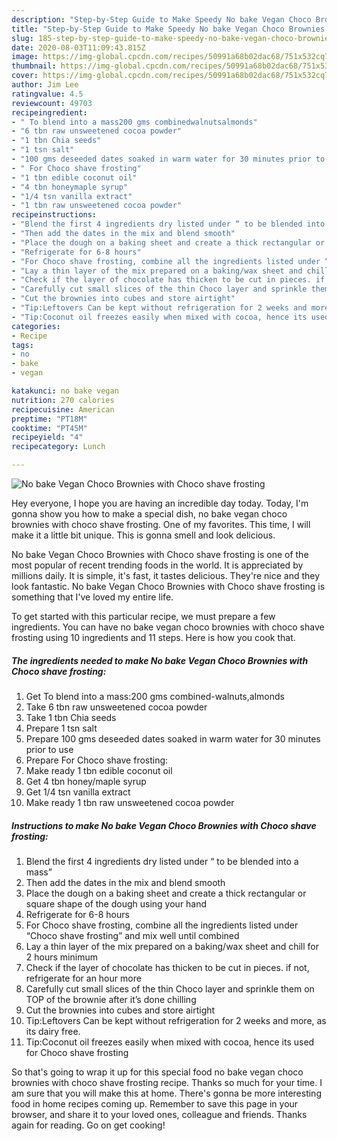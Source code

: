 ```yaml
---
description: "Step-by-Step Guide to Make Speedy No bake Vegan Choco Brownies with Choco shave frosting"
title: "Step-by-Step Guide to Make Speedy No bake Vegan Choco Brownies with Choco shave frosting"
slug: 185-step-by-step-guide-to-make-speedy-no-bake-vegan-choco-brownies-with-choco-shave-frosting
date: 2020-08-03T11:09:43.815Z
image: https://img-global.cpcdn.com/recipes/50991a68b02dac68/751x532cq70/no-bake-vegan-choco-brownies-with-choco-shave-frosting-recipe-main-photo.jpg
thumbnail: https://img-global.cpcdn.com/recipes/50991a68b02dac68/751x532cq70/no-bake-vegan-choco-brownies-with-choco-shave-frosting-recipe-main-photo.jpg
cover: https://img-global.cpcdn.com/recipes/50991a68b02dac68/751x532cq70/no-bake-vegan-choco-brownies-with-choco-shave-frosting-recipe-main-photo.jpg
author: Jim Lee
ratingvalue: 4.5
reviewcount: 49703
recipeingredient:
- " To blend into a mass200 gms combinedwalnutsalmonds"
- "6 tbn raw unsweetened cocoa powder"
- "1 tbn Chia seeds"
- "1 tsn salt"
- "100 gms deseeded dates soaked in warm water for 30 minutes prior to use"
- " For Choco shave frosting"
- "1 tbn edible coconut oil"
- "4 tbn honeymaple syrup"
- "1/4 tsn vanilla extract"
- "1 tbn raw unsweetened cocoa powder"
recipeinstructions:
- "Blend the first 4 ingredients dry listed under “ to be blended into a mass”"
- "Then add the dates in the mix and blend smooth"
- "Place the dough on a baking sheet and create a thick rectangular or square shape of the dough using your hand"
- "Refrigerate for 6-8 hours"
- "For Choco shave frosting, combine all the ingredients listed under “Choco shave frosting” and mix well until combined"
- "Lay a thin layer of the mix prepared on a baking/wax sheet and chill for 2 hours minimum"
- "Check if the layer of chocolate has thicken to be cut in pieces. if not, refrigerate for an hour more"
- "Carefully cut small slices of the thin Choco layer and sprinkle them on TOP of the brownie after it’s done chilling"
- "Cut the brownies into cubes and store airtight"
- "Tip:Leftovers Can be kept without refrigeration for 2 weeks and more, as its dairy free."
- "Tip:Coconut oil freezes easily when mixed with cocoa, hence its used for Choco shave frosting"
categories:
- Recipe
tags:
- no
- bake
- vegan

katakunci: no bake vegan 
nutrition: 270 calories
recipecuisine: American
preptime: "PT18M"
cooktime: "PT45M"
recipeyield: "4"
recipecategory: Lunch

---
```



![No bake Vegan Choco Brownies with Choco shave frosting](https://img-global.cpcdn.com/recipes/50991a68b02dac68/751x532cq70/no-bake-vegan-choco-brownies-with-choco-shave-frosting-recipe-main-photo.jpg)

Hey everyone, I hope you are having an incredible day today. Today, I'm gonna show you how to make a special dish, no bake vegan choco brownies with choco shave frosting. One of my favorites. This time, I will make it a little bit unique. This is gonna smell and look delicious.



No bake Vegan Choco Brownies with Choco shave frosting is one of the most popular of recent trending foods in the world. It is appreciated by millions daily. It is simple, it's fast, it tastes delicious. They're nice and they look fantastic. No bake Vegan Choco Brownies with Choco shave frosting is something that I've loved my entire life.


To get started with this particular recipe, we must prepare a few ingredients. You can have no bake vegan choco brownies with choco shave frosting using 10 ingredients and 11 steps. Here is how you cook that.

<!--inarticleads1-->

##### The ingredients needed to make No bake Vegan Choco Brownies with Choco shave frosting:

1. Get  To blend into a mass:200 gms combined-walnuts,almonds
1. Take 6 tbn raw unsweetened cocoa powder
1. Take 1 tbn Chia seeds
1. Prepare 1 tsn salt
1. Prepare 100 gms deseeded dates soaked in warm water for 30 minutes prior to use
1. Prepare  For Choco shave frosting:
1. Make ready 1 tbn edible coconut oil
1. Get 4 tbn honey/maple syrup
1. Get 1/4 tsn vanilla extract
1. Make ready 1 tbn raw unsweetened cocoa powder




<!--inarticleads2-->

##### Instructions to make No bake Vegan Choco Brownies with Choco shave frosting:

1. Blend the first 4 ingredients dry listed under “ to be blended into a mass”
1. Then add the dates in the mix and blend smooth
1. Place the dough on a baking sheet and create a thick rectangular or square shape of the dough using your hand
1. Refrigerate for 6-8 hours
1. For Choco shave frosting, combine all the ingredients listed under “Choco shave frosting” and mix well until combined
1. Lay a thin layer of the mix prepared on a baking/wax sheet and chill for 2 hours minimum
1. Check if the layer of chocolate has thicken to be cut in pieces. if not, refrigerate for an hour more
1. Carefully cut small slices of the thin Choco layer and sprinkle them on TOP of the brownie after it’s done chilling
1. Cut the brownies into cubes and store airtight
1. Tip:Leftovers Can be kept without refrigeration for 2 weeks and more, as its dairy free.
1. Tip:Coconut oil freezes easily when mixed with cocoa, hence its used for Choco shave frosting




So that's going to wrap it up for this special food no bake vegan choco brownies with choco shave frosting recipe. Thanks so much for your time. I am sure that you will make this at home. There's gonna be more interesting food in home recipes coming up. Remember to save this page in your browser, and share it to your loved ones, colleague and friends. Thanks again for reading. Go on get cooking!
